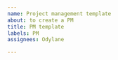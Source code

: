 ```yaml
---
name: Project management template
about: to create a PM
title: PM template
labels: PM
assignees: Odylane

---
```




